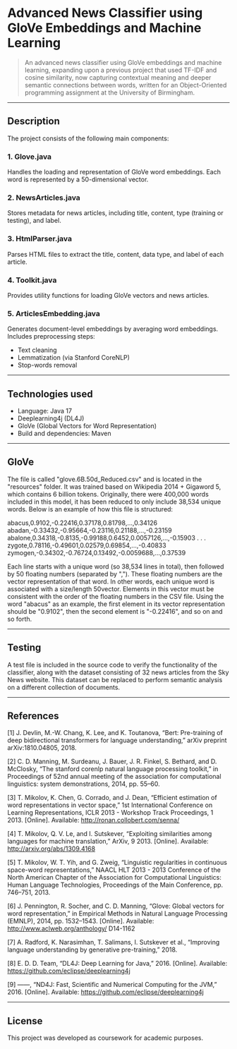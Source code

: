 # Advanced News Classifier using GloVe Embeddings and Machine Learning

> An advanced news classifier using GloVe embeddings and machine learning, expanding upon a previous project that used TF-IDF and cosine similarity, now capturing contextual meaning and deeper semantic connections between words, written for an Object-Oriented programming assignment at the University of Birmingham.

---

## Description

The project consists of the following main components:

### 1. **Glove.java**
Handles the loading and representation of GloVe word embeddings. Each word is represented by a 50-dimensional vector.

### 2. **NewsArticles.java**
Stores metadata for news articles, including title, content, type (training or testing), and label.

### 3. **HtmlParser.java**
Parses HTML files to extract the title, content, data type, and label of each article.

### 4. **Toolkit.java**
Provides utility functions for loading GloVe vectors and news articles.

### 5. **ArticlesEmbedding.java**
Generates document-level embeddings by averaging word embeddings. Includes preprocessing steps:
- Text cleaning
- Lemmatization (via Stanford CoreNLP)
- Stop-words removal

---

## Technologies used

- Language: Java 17
- Deeplearning4j (DL4J)
- GloVe (Global Vectors for Word Representation)
- Build and dependencies: Maven

---

## GloVe

The file is called "glove.6B.50d_Reduced.csv" and is located in the "resources" folder. It was trained based on Wikipedia 2014 + Gigaword 5, which contains 6 billion tokens. Originally, there were 400,000 words included in this model, it has been reduced to only include 38,534 unique words. Below is an
example of how this file is structured:

abacus,0.9102,-0.22416,0.37178,0.81798,...,0.34126
abadan,-0.33432,-0.95664,-0.23116,0.21188,...,-0.23159
abalone,0.34318,-0.8135,-0.99188,0.6452,0.0057126,...,-0.15903
.
.
.
zygote,0.78116,-0.49601,0.02579,0.69854,...,-0.40833
zymogen,-0.34302,-0.76724,0.13492,-0.0059688,...,0.37539

Each line starts with a unique word (so 38,534 lines in total), then followed by 50
floating numbers (separated by ","). These floating numbers are the vector representation of that word. In other words, each unique word is associated with a size/length 50vector. Elements in this vector must be consistent with the order of the floating numbers in the CSV file. Using the word "abacus" as an example, the first element in its vector representation should be "0.9102", then the second element is "-0.22416", and so on and so forth.

---

## Testing

A test file is included in the source code to verify the functionality of the classifier, along with the dataset consisting of 32 news articles from the Sky News website. This dataset can be replaced to perform semantic analysis on a different collection of documents.

---

## References

[1] J. Devlin, M.-W. Chang, K. Lee, and K. Toutanova, “Bert: Pre-training
of deep bidirectional transformers for language understanding,” arXiv preprint
arXiv:1810.04805, 2018.

[2] C. D. Manning, M. Surdeanu, J. Bauer, J. R. Finkel, S. Bethard, and D. McClosky, “The stanford corenlp natural language processing toolkit,” in Proceedings of 52nd annual meeting of the association for computational linguistics: system demonstrations, 2014, pp. 55–60.

[3] T. Mikolov, K. Chen, G. Corrado, and J. Dean, “Efficient estimation of word
representations in vector space,” 1st International Conference on Learning
Representations, ICLR 2013 - Workshop Track Proceedings, 1 2013. [Online].
Available: http://ronan.collobert.com/senna/

[4] T. Mikolov, Q. V. Le, and I. Sutskever, “Exploiting similarities among
languages for machine translation,” ArXiv, 9 2013. [Online]. Available:
http://arxiv.org/abs/1309.4168

[5] T. Mikolov, W. T. Yih, and G. Zweig, “Linguistic regularities in continuous space-word representations,” NAACL HLT 2013 - 2013 Conference of the North American
Chapter of the Association for Computational Linguistics: Human Language Technologies, Proceedings of the Main Conference, pp. 746–751, 2013.

[6] J. Pennington, R. Socher, and C. D. Manning, “Glove: Global vectors for word
representation,” in Empirical Methods in Natural Language Processing (EMNLP),
2014, pp. 1532–1543. [Online]. Available: http://www.aclweb.org/anthology/
D14-1162

[7] A. Radford, K. Narasimhan, T. Salimans, I. Sutskever et al., “Improving language understanding by generative pre-training,” 2018.

[8] E. D. D. Team, “DL4J: Deep Learning for Java,” 2016. [Online]. Available:
https://github.com/eclipse/deeplearning4j

[9] ——, “ND4J: Fast, Scientific and Numerical Computing for the JVM,” 2016.
[Online]. Available: https://github.com/eclipse/deeplearning4j

---

## License

This project was developed as coursework for academic purposes.
